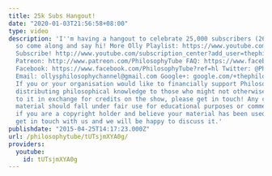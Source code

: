 ```yaml
---
title: 25k Subs Hangout!
date: "2020-01-03T21:56:58+08:00"
type: video
description: 'I''m having a hangout to celebrate 25,000 subscribers (26,000 now actually)
  so come along and say hi! More Olly Playlist: https://www.youtube.com/playlist?list=PLvoAL-KSZ32er2Losi8Oqo8tYIItKg6Ha
  Subscribe! http://www.youtube.com/subscription_center?add_user=thephilosophytube
  Patreon: http://www.patreon.com/PhilosophyTube FAQ: https://www.facebook.com/PhilosophyTube/posts/460163027465168
  Facebook: https://www.facebook.com/PhilosophyTube?ref=hl Twitter: @PhilosophyTube
  Email: ollysphilosophychannel@gmail.com Google+: google.com/+thephilosophytube realphilosophytube.tumblr.com
  If you or your organisation would like to financially support Philosophy Tube in
  distributing philosophical knowledge to those who might not otherwise have access
  to it in exchange for credits on the show, please get in touch! Any copyrighted
  material should fall under fair use for educational purposes or commentary, but
  if you are a copyright holder and believe your material has been used unfairly please
  get in touch with us and we will be happy to discuss it.'
publishdate: "2015-04-25T14:17:23.000Z"
url: /philosophytube/tUTsjmXYA0g/
providers:
  youtube:
    id: tUTsjmXYA0g
---
```

